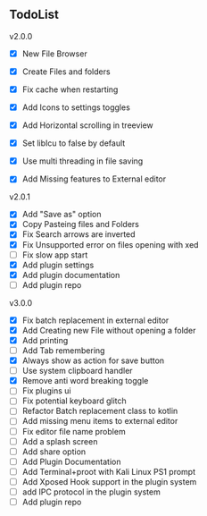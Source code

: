 ## TodoList

v2.0.0
- [x] New File Browser
- [x] Create Files and folders
- [x] Fix cache when restarting
- [x] Add Icons to settings toggles
- [x] Add Horizontal scrolling in treeview
- [x] Set libIcu to false by default
- [x] Use multi threading in file saving
- [x] Add Missing features to External editor


v2.0.1
- [x] Add "Save as" option
- [x] Copy Pasteing files and Folders
- [x] Fix Search arrows are inverted
- [x] Fix Unsupported error on files opening with xed
- [ ] Fix slow app start
- [x] Add plugin settings
- [x] Add plugin documentation
- [ ] Add plugin repo

v3.0.0
- [x] Fix batch replacement in external editor
- [x] Add Creating new File without opening a folder
- [x] Add printing
- [ ] Add Tab remembering
- [x] Always show as action for save button
- [ ] Use system clipboard handler
- [x] Remove anti word breaking toggle
- [ ] Fix plugins ui
- [ ] Fix potential keyboard glitch
- [ ] Refactor Batch replacement class to kotlin
- [ ] Add missing menu items to external editor
- [ ] Fix editor file name problem
- [ ] Add a splash screen
- [ ] Add share option
- [ ] Add Plugin Documentation
- [ ] Add Terminal+proot with Kali Linux PS1 prompt
- [ ] Add Xposed Hook support in the plugin system
- [ ] add IPC protocol in the plugin system
- [ ] Add plugin repo
